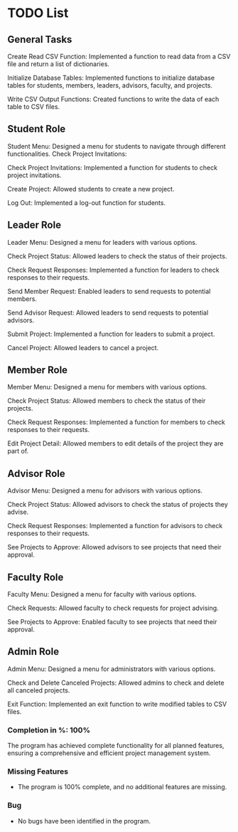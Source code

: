 # TODO List

## General Tasks

Create Read CSV Function:
Implemented a function to read data from a CSV file and return a list of dictionaries.

Initialize Database Tables:
Implemented functions to initialize database tables for students, members, leaders, advisors, faculty, and projects.

Write CSV Output Functions:
Created functions to write the data of each table to CSV files.

## Student Role

Student Menu:
Designed a menu for students to navigate through different functionalities.
Check Project Invitations:

Check Project Invitations:
Implemented a function for students to check project invitations.

Create Project:
Allowed students to create a new project.

Log Out:
Implemented a log-out function for students.

## Leader Role

Leader Menu:
Designed a menu for leaders with various options.

Check Project Status:
Allowed leaders to check the status of their projects.

Check Request Responses:
Implemented a function for leaders to check responses to their requests.

Send Member Request:
Enabled leaders to send requests to potential members.
 
Send Advisor Request:
Allowed leaders to send requests to potential advisors.

Submit Project:
Implemented a function for leaders to submit a project.

Cancel Project:
Allowed leaders to cancel a project.

## Member Role
Member Menu:
Designed a menu for members with various options.

Check Project Status:
Allowed members to check the status of their projects.

Check Request Responses:
Implemented a function for members to check responses to their requests.
 
Edit Project Detail:
Allowed members to edit details of the project they are part of.

## Advisor Role
Advisor Menu:
Designed a menu for advisors with various options.

Check Project Status:
Allowed advisors to check the status of projects they advise.
 
Check Request Responses:
Implemented a function for advisors to check responses to their requests.

See Projects to Approve:
Allowed advisors to see projects that need their approval.

## Faculty Role

Faculty Menu:
Designed a menu for faculty with various options.

Check Requests:
Allowed faculty to check requests for project advising.

See Projects to Approve:
Enabled faculty to see projects that need their approval.

## Admin Role

Admin Menu:
Designed a menu for administrators with various options.

Check and Delete Canceled Projects:
Allowed admins to check and delete all canceled projects.

Exit Function:
Implemented an exit function to write modified tables to CSV files.

### Completion in %: 100%

The program has achieved complete functionality for all planned features, ensuring a comprehensive and efficient project management system.

### Missing Features

- The program is 100% complete, and no additional features are missing.

### Bug

- No bugs have been identified in the program.
